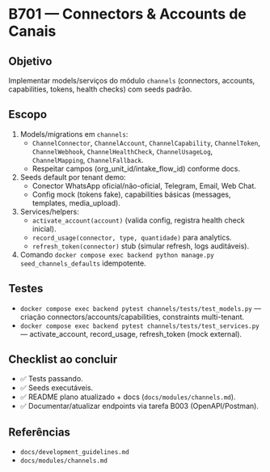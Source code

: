 # B701 — Connectors & Accounts de Canais

## Objetivo
Implementar models/serviços do módulo `channels` (connectors, accounts, capabilities, tokens, health checks) com seeds padrão.

## Escopo
1. Models/migrations em `channels`:
   - `ChannelConnector`, `ChannelAccount`, `ChannelCapability`, `ChannelToken`, `ChannelWebhook`, `ChannelHealthCheck`, `ChannelUsageLog`, `ChannelMapping`, `ChannelFallback`.
   - Respeitar campos (org_unit_id/intake_flow_id) conforme docs.
2. Seeds default por tenant demo:
   - Conector WhatsApp oficial/não-oficial, Telegram, Email, Web Chat.
   - Config mock (tokens fake), capabilities básicas (messages, templates, media_upload).
3. Services/helpers:
   - `activate_account(account)` (valida config, registra health check inicial).
   - `record_usage(connector, type, quantidade)` para analytics.
   - `refresh_token(connector)` stub (simular refresh, logs auditáveis).
4. Comando `docker compose exec backend python manage.py seed_channels_defaults` idempotente.

## Testes
- `docker compose exec backend pytest channels/tests/test_models.py` — criação connectors/accounts/capabilities, constraints multi-tenant.
- `docker compose exec backend pytest channels/tests/test_services.py` — activate_account, record_usage, refresh_token (mock external).

## Checklist ao concluir
- ✅ Tests passando.
- ✅ Seeds executáveis.
- ✅ README plano atualizado + docs (`docs/modules/channels.md`).
- ✅ Documentar/atualizar endpoints via tarefa B003 (OpenAPI/Postman).

## Referências
- `docs/development_guidelines.md`
- `docs/modules/channels.md`
